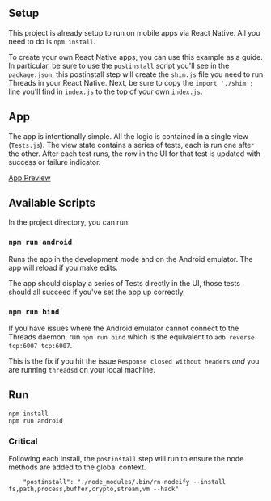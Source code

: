 ## Setup

This project is already setup to run on mobile apps via React Native. All you need to do is `npm install`.

To create your own React Native apps, you can use this example as a guide. In particular, be sure to use the `postinstall` script you'll see in the `package.json`, this postinstall step will create the `shim.js` file you need to run Threads in your React Native. Next, be sure to copy the `import './shim';` line you'll find in `index.js` to the top of your own `index.js`.

## App

The app is intentionally simple. All the logic is contained in a single view (`Tests.js`). The view state contains a series of tests, each is run one after the other. After each test runs, the row in the UI for that test is updated with success or failure indicator.

[App Preview](https://github.com/textileio/js-examples/blob/master/react-native-client-app/preview.gif)

## Available Scripts

In the project directory, you can run:

### `npm run android`

Runs the app in the development mode and on the Android emulator. The app will reload if you make edits.

The app should display a series of Tests directly in the UI, those tests should all succeed if you've set the app up correctly.

### `npm run bind`

If you have issues where the Android emulator cannot connect to the Threads daemon, run `npm run bind` which is the equivalent to `adb reverse tcp:6007 tcp:6007`.

This is the fix if you hit the issue `Response closed without headers` _and_ you are running `threadsd` on your local machine.


## Run

```
npm install
npm run android
```

### Critical

Following each install, the `postinstall` step will run to ensure the node methods are added to the global context.

```
    "postinstall": "./node_modules/.bin/rn-nodeify --install fs,path,process,buffer,crypto,stream,vm --hack"
```
